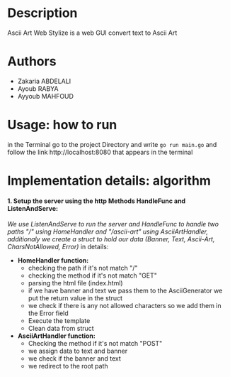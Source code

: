# Description
 Ascii Art Web Stylize is a web GUI convert text to Ascii Art
# Authors
- Zakaria ABDELALI
- Ayoub RABYA
- Ayyoub MAHFOUD
# Usage: how to run
in the Terminal go to the project Directory and write ``` go run main.go ``` and follow the link http://localhost:8080 that appears in the terminal
# Implementation details: algorithm

#### 1. Setup the server using the http Methods HandleFunc and ListenAndServe:
 *We use ListenAndServe to run the server and HandleFunc to handle two paths "/" using HomeHandler and "/ascii-art" using AsciiArtHandler, additionaly we create a struct to hold our data (Banner, Text, Ascii-Art, CharsNotAllowed, Error)*
in details:
- **HomeHandler function:**
    * checking the path if it's not match "/"
    * checking the method if it's not match "GET"
    * parsing the html file (index.html)
    * if we have banner and text we pass them to the AsciiGenerator we put the return value in the struct
    * we check if there is any not allowed characters so we add them in the Error field 
    * Execute the template
    * Clean data from struct
- **AsciiArtHandler function:**
    * Checking the method if it's not match "POST"
    * we assign data to text and banner
    * we check if the banner and text
    * we redirect to the root path

